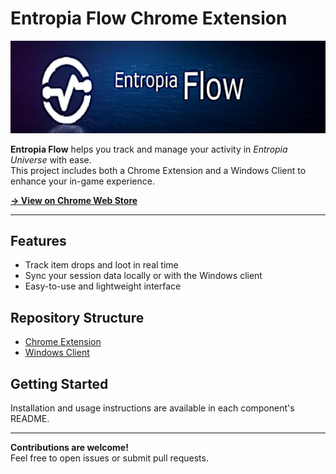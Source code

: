 # Entropia Flow Chrome Extension

![Entropia Flow Logo](assets/banner.jpg)

**Entropia Flow** helps you track and manage your activity in *Entropia Universe* with ease.  
This project includes both a Chrome Extension and a Windows Client to enhance your in-game experience.

[**→ View on Chrome Web Store**](https://chromewebstore.google.com/detail/entropia-flow/clgamgiafgcghpoeodbbplnaiplhgecd)

---

## Features

- Track item drops and loot in real time
- Sync your session data locally or with the Windows client
- Easy-to-use and lightweight interface

## Repository Structure

- [Chrome Extension](chrome-extension/README.md)
- [Windows Client](win-client-app/README.md)

## Getting Started

Installation and usage instructions are available in each component's README.

---

**Contributions are welcome!**  
Feel free to open issues or submit pull requests.
